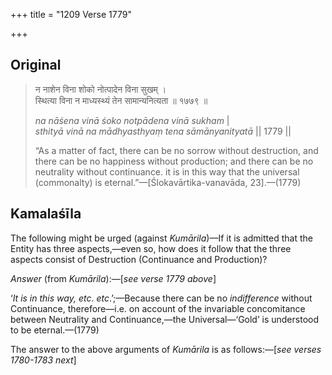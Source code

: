 +++
title = "1209 Verse 1779"

+++
## Original 
>
> न नाशेन विना शोको नोत्पादेन विना सुखम् ।  
> स्थित्या विना न माध्यस्थ्यं तेन सामान्यनित्यता ॥ १७७९ ॥ 
>
> *na nāśena vinā śoko notpādena vinā sukham* \|  
> *sthityā vinā na mādhyasthyaṃ tena sāmānyanityatā* \|\| 1779 \|\| 
>
> “As a matter of fact, there can be no sorrow without destruction, and there can be no happiness without production; and there can be no neutrality without continuance. it is in this way that the universal (commonalty) is eternal.”—[Ślokavārtika-vanavāda, 23].—(1779)



## Kamalaśīla

The following might be urged (against *Kumārila*)—If it is admitted that the Entity has three aspects,—even so, how does it follow that the three aspects consist of Destruction (Continuance and Production)?

*Answer* (from *Kumārila*):—[*see verse 1779 above*]

‘*It is in this way, etc*. *etc*.’;—Because there can be no *indifference* without Continuance, therefore—i.e. on account of the invariable concomitance between Neutrality and Continuance,—the Universal—‘Gold’ is understood to be eternal.—(1779)

The answer to the above arguments of *Kumārila* is as follows:—[*see verses 1780-1783 next*]


